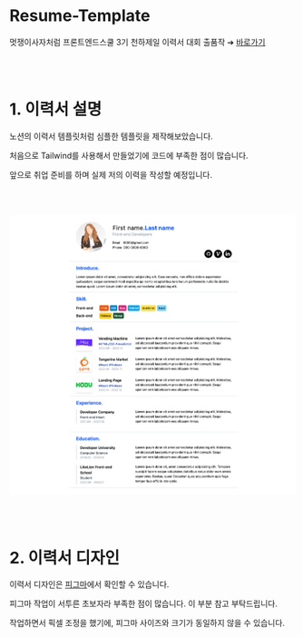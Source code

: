 # Resume-Template

멋쟁이사자처럼 프론트엔드스쿨 3기 천하제일 이력서 대회 출품작 ➔ [바로가기](https://yoorimseo.github.io/resume-template/index.html)

<br>
<br>

# 1. 이력서 설명

노션의 이력서 템플릿처럼 심플한 템플릿을 제작해보았습니다.

처음으로 Tailwind를 사용해서 만들었기에 코드에 부족한 점이 많습니다.

앞으로 취업 준비를 하며 실제 저의 이력을 작성할 예정입니다.

<br>
<br>

![](preview.png)

<br>
<br>

# 2. 이력서 디자인

이력서 디자인은 [피그마](https://www.figma.com/file/w31jmkIl4YSimcS84t2GkK/%EC%B2%9C%ED%95%98%EC%A0%9C%EC%9D%BC-%EC%9D%B4%EB%A0%A5%EC%84%9C-%EB%8C%80%ED%9A%8C---%EC%9D%B4%EB%A0%A5%EC%84%9C-%EB%94%94%EC%9E%90%EC%9D%B8?node-id=0%3A1)에서 확인할 수 있습니다.

피그마 작업이 서투른 초보자라 부족한 점이 많습니다. 이 부분 참고 부탁드립니다.

작업하면서 픽셀 조정을 했기에, 피그마 사이즈와 크기가 동일하지 않을 수 있습니다.
